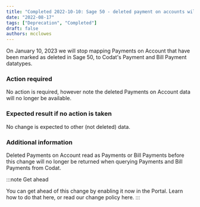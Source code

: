 ```yaml
---
title: "Completed 2022-10-10: Sage 50 - deleted payment on accounts will be soft deleted  "
date: "2022-08-17"
tags: ["Deprecation", "Completed"]
draft: false
authors: mcclowes
---
```


On January 10, 2023 we will stop mapping Payments on Account that have been marked as deleted in Sage 50, to Codat's Payment and Bill Payment datatypes.

<!--truncate-->

### Action required

No action is required, however note the deleted Payments on Account data will no longer be available.

### Expected result if no action is taken

No change is expected to other (not deleted) data.

### Additional information

Deleted Payments on Account read as Payments or Bill Payments before this change will no longer be returned when querying Payments and Bill Payments from Codat.

:::note Get ahead

You can get ahead of this change by enabling it now in the Portal. Learn how to do that here, or read our change policy here.
:::
